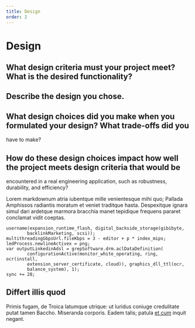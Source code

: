 ```yaml
---
title: Design
order: 2
---
```


# Design

## What design criteria must your project meet? What is the desired functionality?
## Describe the design you chose.
## What design choices did you make when you formulated your design? What trade-offs did you
have to make?
## How do these design choices impact how well the project meets design criteria that would be
encountered in a real engineering application, such as robustness, durability, and efficiency?


Lorem markdownum atria iubentque mille venientesque mihi quo; Pallada Amphissos
radiantis moratum et veniet traditque hasta. Despexitque ignara simul dari
ardetque marmora bracchia manet tepidique frequens pararet conclamat vidit
coeptas.

    username(expansion_runtime_flash, digital_backside_storage(gibibyte,
            backlinkMarketing, scsi));
    multithreadingGbpsUrl.fileKbps = 3 - editor + p * index_mips;
    ledProcess.newlineActivex = png;
    var outputLinkedinAdsl = grepSoftware.drm.aclDataDefinition(
            configurationActive(monitor_white_operating, ring, ocr(install,
            extension_server_certificate, cloud)), graphics_dll_ttl(ocr,
            balance_system), 1);
    sync += 28;

## Differt illis quod

Primis fugam, de Troica latumque utrique: ut luridus coniuge credulitate putat
tamen Baccho. Miseranda corporis. Eadem talis; patula [et
cum](http://www.quod.org/viscera.html) inquit negant.

